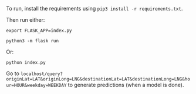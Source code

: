 To run, install the requirements using `pip3 install -r requirements.txt`.

Then run either:

`export FLASK_APP=index.py`

`python3 -m flask run`

Or:

`python index.py`

Go to `localhost/query?originLat=LAT&originLong=LNG&destinationLat=LAT&destinationLong=LNG&hour=HOUR&weekday=WEEKDAY` to generate predictions (when a model is done).